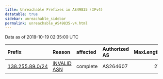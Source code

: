 ```yaml
---
title: Unreachable Prefixes in AS49835 (IPv4)
datatable: true
sidebar: unreachable_sidebar
permalink: unreachable_AS49835-v4.html
---
```


Data as of 2018-10-19 02:35:00 UTC


<div class="datatable-begin"></div>

| Prefix                                                   | Reason                                                                                                 | affected   | Authorized AS   |   MaxLength | Anchor                                         |   unreachable /24s |
|:---------------------------------------------------------|:-------------------------------------------------------------------------------------------------------|:-----------|:----------------|------------:|:-----------------------------------------------|-------------------:|
| [138.255.89.0/24](https://stat.ripe.net/138.255.89.0/24) | [INVALID ASN](https://rpki-validator.ripe.net/announcement-preview?asn=AS49835&prefix=138.255.89.0/24) | complete   | AS264607        |          27 | [LACNIC](unreachable_LACNIC_RPKI_Root-v4.html) |                  1 |

<div class="datatable-end"></div>